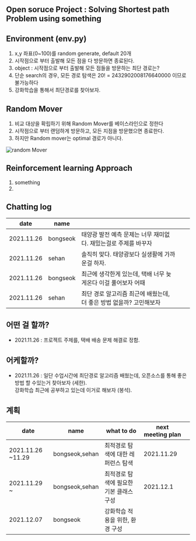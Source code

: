 ## Open soruce Project : Solving Shortest path Problem using something



## Environment (env.py)
1) x,y 좌표(0~100)를 random generate, default 20개  
2) 시작점으로 부터 출발해 모든 점을 다 방문하면 종료된다.
3) object : 시작점으로 부터 출발해 모든 점들을 방문하는 최단 경로는? 
4) 단순 search의 경우, 모든 경로 탐색은 20! = 2432902008176640000 이므로 불가능하다 
5) 강화학습을 통해서 최단경로를 찾아보자.



## Random Mover 
1) 비교 대상을 확립하기 위해 Random Mover를 베이스라인으로 정한다
2) 시작점으로 부터 랜덤하게 방문하고, 모든 지점을 방문했으면 종료한다.
3) 하지만 Random mover는 optimal 경로가 아니다.


![random Mover](https://github.com/bongseokkim/shortest-path/blob/main/random_mover.gif)


## Reinforcement learning Approach 

1) something 
2) 





## Chatting log

|  date | name  |  |   |   |
|---|---|---|---|---|
|2021.11.26   | bongseok  | 태양광 발전 예측 문제는 너무 재미없다. 재밌는걸로 주제를 바꾸자             |   |   |
|2021.11.26   | sehan     | 솔직히 맞다. 태양광보다 실생활에 가까운걸 하자.                              |   |   |
|2021.11.26   | bongseok  | 최근에 생각한게 있는데, 택배 너무 늦게온다 이걸 풀어보자 어때                  |   |   |
|2021.11.26   | sehan     | 최단 경로 알고리즘 최근에 배웠는데, 더 좋은 방법 없을까? 고민해보자                |   |   |




## 어떤 걸 할까? 
+ 2021.11.26  : 프로젝트 주제를, 택배 배송 문제 해결로 정함. 



## 어케할까? 
+ 2021.11.26  : 일단 수업시간에 최단경로 알고리즘 배웠는데, 오픈소스를 통해 좋은 방법 할 수있는거 찾아보자 (세한).
                </br> 강화학습 최근에 공부하고 있는데 이거로 해보자 (봉석).

## 계획

|  date | name  | what to do  |   next meeting plan         |        |
|---|---|---|---|---|
|2021.11.26  ~11.29 | bongseok,sehan  |    최적경로 탐색에 대한 레퍼런스 탐색                 | 2021.11.29    |   |
|2021.11.29  ~ | bongseok,sehan  |    최적경로 탐색에 필요한 기본 클래스 구성                  | 2021.12.1    |   |
|2021.12.07   | bongseok     | 강화학습 적용을 위한, 환경 구성                |   |   |
